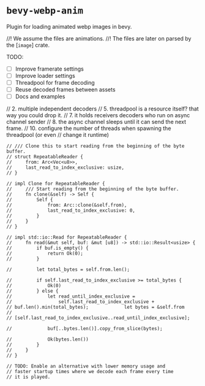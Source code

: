 # `bevy-webp-anim`

Plugin for loading animated webp images in bevy.

//! We assume the files are animations.
//! The files are later on parsed by the [`image`] crate.

TODO:

- [ ] Improve framerate settings
- [ ] Improve loader settings
- [ ] Threadpool for frame decoding
- [ ] Reuse decoded frames between assets
- [ ] Docs and examples

// 2. multiple independent decoders
// 5. threadpool is a resource itself? that way you could drop it.
// 7. it holds receivers decoders who run on async channel sender
// 8. the async channel sleeps until it can send the next frame.
// 10. configure the number of threads when spawning the threadpool (or even
// change it runtime)

```
// /// Clone this to start reading from the beginning of the byte buffer.
// struct RepeatableReader {
//     from: Arc<Vec<u8>>,
//     last_read_to_index_exclusive: usize,
// }

// impl Clone for RepeatableReader {
//     /// Start reading from the beginning of the byte buffer.
//     fn clone(&self) -> Self {
//         Self {
//             from: Arc::clone(&self.from),
//             last_read_to_index_exclusive: 0,
//         }
//     }
// }

// impl std::io::Read for RepeatableReader {
//     fn read(&mut self, buf: &mut [u8]) -> std::io::Result<usize> {
//         if buf.is_empty() {
//             return Ok(0);
//         }

//         let total_bytes = self.from.len();

//         if self.last_read_to_index_exclusive >= total_bytes {
//             Ok(0)
//         } else {
//             let read_until_index_exclusive =
//                 self.last_read_to_index_exclusive +
// buf.len().min(total_bytes);             let bytes = &self.from
//
// [self.last_read_to_index_exclusive..read_until_index_exclusive];

//             buf[..bytes.len()].copy_from_slice(bytes);

//             Ok(bytes.len())
//         }
//     }
// }
```

    // TODO: Enable an alternative with lower memory usage and
    // faster startup times where we decode each frame every time
    // it is played.
